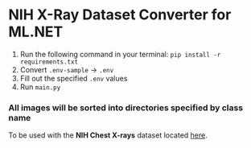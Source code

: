 # NIH X-Ray Dataset Converter for ML.NET

1. Run the following command in your terminal: `pip install -r requirements.txt`
2. Convert `.env-sample` -> `.env`
3. Fill out the specified `.env` values
4. Run `main.py`

### All images will be sorted into directories specified by class name

To be used with the **NIH Chest X-rays** dataset located [here](https://www.kaggle.com/datasets/nih-chest-xrays/data?resource=download).
